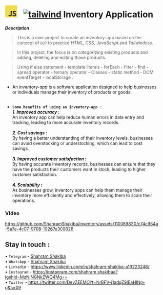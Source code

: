 # <a href="https://developer.mozilla.org/en-US/docs/Web/JavaScript" target="_blank" rel="noreferrer"> <img src="https://raw.githubusercontent.com/devicons/devicon/master/icons/javascript/javascript-original.svg" alt="javascript" width="40" height="40"/></a> &nbsp; <a href="https://tailwindcss.com/" target="_blank" rel="noreferrer"> <img src="https://www.vectorlogo.zone/logos/tailwindcss/tailwindcss-icon.svg" alt="tailwind" width="40" height="40"/></a> Inventory Application
**_Description_** :<br/>
  > This is a mini-project to create an inventory-app based on the concept of `OOP` to practice _HTML_, _CSS_, _JavaScript_ and _Tailwindcss_.  <br/>
  
  > In this project, the focus is on _categorizing_ existing products and adding, deleting and editing those products. <br/>
  
 > Using if else statement - template literals - forEach - filter - find - spread operator - ternary operator - Classes - static method - DOM eventTarget - localStorage .

- An _inventory-app_ is a software application designed to help businesses or individuals manage their inventory of products or goods. <br/><br/>

- **`Some benefits of using an inventory-app :`**<br/>
**_1. Improved accuracy_ :**<br/>
An inventory app can help reduce human errors in data entry and tracking, leading to more accurate inventory records.<br/><br/>
**_2. Cost savings_ :**<br/>
By having a better understanding of their inventory levels, businesses can avoid overstocking or understocking, which can lead to cost savings.<br/><br/>
**_3. Improved customer satisfaction_ :**<br/>
By having accurate inventory records, businesses can ensure that they have the products their customers want in stock, leading to higher customer satisfaction. <br/><br/>
**_4. Scalability_ :**<br/>
As businesses grow, inventory apps can help them manage their inventory more efficiently and effectively, allowing them to scale their operations.

### Video
https://github.com/ShahramShakiba/Inventory/assets/110089830/c74c954a-5a7e-4c07-9708-10267a300026

 ## Stay in touch :
 • ` Telegram ` - <a href="https://t.me/ShahramDev">Shahram Shakiba</a> <br/>
 • ` WhatsApp ` - <a href="https://wa.me/message/LM2IMM3ABZ7ZM1">Shahram Shakiba</a> <br/>
 • ` Linkedin ` - https://www.linkedin.com/in/shahram-shakiba-a19223248/ <br/>
 • ` Instagram ` - https://instagram.com/shahram.shakibaa?igshid=MzNlNGNkZWQ4Mg== <br/>
 • ` Twitter ` - https://twitter.com/DevZEEMO?t=NrBFV-j1adqZ9lEaHlNp-g&s=09

